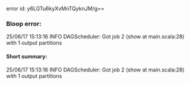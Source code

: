 error id: y6LGTu6kyXvMnTQyknJM/g==
### Bloop error:

25/06/17 15:13:16 INFO DAGScheduler: Got job 2 (show at main.scala:28) with 1 output partitions
#### Short summary: 

25/06/17 15:13:16 INFO DAGScheduler: Got job 2 (show at main.scala:28) with 1 output partitions
